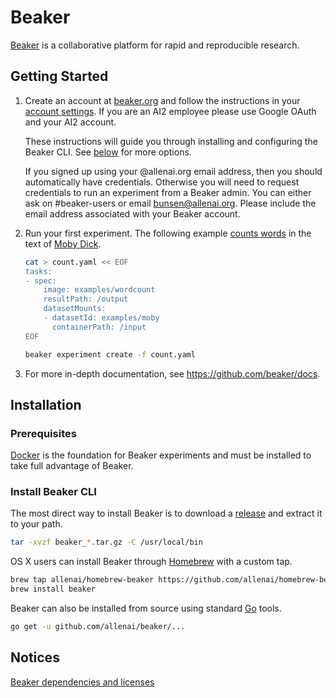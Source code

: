 # Beaker

[Beaker](https://beaker.org) is a collaborative platform for rapid and reproducible research.

## Getting Started

1. Create an account at [beaker.org](https://beaker.org)
   and follow the instructions in your [account settings](https://beaker.org/user).  If you are
   an AI2 employee please use Google OAuth and your AI2 account.

   These instructions will guide you through installing and configuring the
   Beaker CLI. See [below](#install-beaker-cli) for more options.

   If you signed up using your @allenai.org email address, then you should
   automatically have credentials.  Otherwise you will need to
   request credentials to run an experiment from a Beaker admin.
   You can either ask on #beaker-users or email bunsen@allenai.org.
   Please include the email address associated with your Beaker account.

2. Run your first experiment. The following example
   [counts words](https://beaker.org/im/im_qbjvcda1sed7) in the text
   of [Moby Dick](https://beaker.org/ds/ds_1hz9k6sgxi0a).

   ```bash
   cat > count.yaml << EOF
   tasks:
   - spec:
       image: examples/wordcount
       resultPath: /output
       datasetMounts:
       - datasetId: examples/moby
         containerPath: /input
   EOF
   ```

   ```bash
   beaker experiment create -f count.yaml
   ```

3. For more in-depth documentation, see https://github.com/beaker/docs.

## Installation

### Prerequisites

[Docker](https://www.docker.com/) is the foundation for Beaker experiments and
must be installed to take full advantage of Beaker.

### Install Beaker CLI

The most direct way to install Beaker is to download a
[release](https://github.com/allenai/beaker/releases) and extract it to your path.

```bash
tar -xvzf beaker_*.tar.gz -C /usr/local/bin
```

OS X users can install Beaker through [Homebrew](https://brew.sh/) with a custom tap.


```bash
brew tap allenai/homebrew-beaker https://github.com/allenai/homebrew-beaker.git
brew install beaker
```

Beaker can also be installed from source using standard [Go](https://golang.org/) tools.

```bash
go get -u github.com/allenai/beaker/...
```
## Notices
[Beaker dependencies and licenses](https://app.fossa.io/attribution/a462337b-67c8-418e-8a05-9b6f67de4626)
